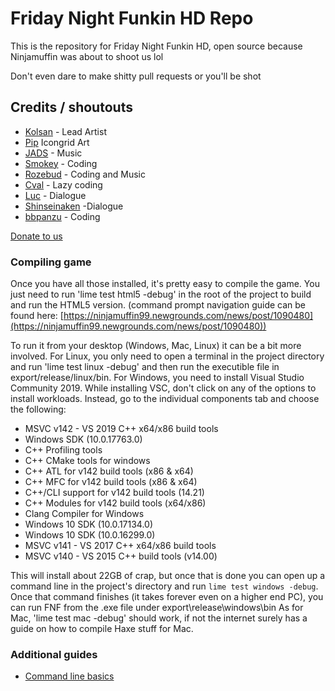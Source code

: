 # Friday Night Funkin HD Repo

This is the repository for Friday Night Funkin HD, open  source because Ninjamuffin was about to shoot us lol

Don't even dare to make shitty pull requests or you'll be shot
## Credits / shoutouts

- [Kolsan](https://twitter.com/KOLCHAN8) - Lead Artist
- [Pip](https://twitter.com/DojimaDog) Icongrid Art
- [JADS](https://twitter.com/Aw3somejds) - Music
- [Smokey](https://twitter.com/Smokey36011945) - Coding
- [Rozebud](https://twitter.com/helpme_thebigt) - Coding and Music
- [Cval](https://twitter.com/cval_brown) - Lazy coding
- [Luc](https://twitter.com/Leukuh) - Dialogue 
- [Shinseinaken](https://twitter.com/shnsnkn) -Dialogue
- [bbpanzu](https://twitter.com/bbsub3) - Coding

[Donate to us](https://www.paypal.com/paypalme/kolsan8)







### Compiling game

Once you have all those installed, it's pretty easy to compile the game. You just need to run 'lime test html5 -debug' in the root of the project to build and run the HTML5 version. (command prompt navigation guide can be found here: [https://ninjamuffin99.newgrounds.com/news/post/1090480](https://ninjamuffin99.newgrounds.com/news/post/1090480))

To run it from your desktop (Windows, Mac, Linux) it can be a bit more involved. For Linux, you only need to open a terminal in the project directory and run 'lime test linux -debug' and then run the executible file in export/release/linux/bin. For Windows, you need to install Visual Studio Community 2019. While installing VSC, don't click on any of the options to install workloads. Instead, go to the individual components tab and choose the following:
* MSVC v142 - VS 2019 C++ x64/x86 build tools
* Windows SDK (10.0.17763.0)
* C++ Profiling tools
* C++ CMake tools for windows
* C++ ATL for v142 build tools (x86 & x64)
* C++ MFC for v142 build tools (x86 & x64)
* C++/CLI support for v142 build tools (14.21)
* C++ Modules for v142 build tools (x64/x86)
* Clang Compiler for Windows
* Windows 10 SDK (10.0.17134.0)
* Windows 10 SDK (10.0.16299.0)
* MSVC v141 - VS 2017 C++ x64/x86 build tools
* MSVC v140 - VS 2015 C++ build tools (v14.00)

This will install about 22GB of crap, but once that is done you can open up a command line in the project's directory and run `lime test windows -debug`. Once that command finishes (it takes forever even on a higher end PC), you can run FNF from the .exe file under export\release\windows\bin
As for Mac, 'lime test mac -debug' should work, if not the internet surely has a guide on how to compile Haxe stuff for Mac.

### Additional guides

- [Command line basics](https://ninjamuffin99.newgrounds.com/news/post/1090480)
